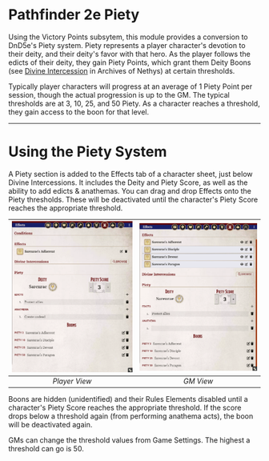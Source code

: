# Pathfinder 2e Piety
Using the Victory Points subsytem, this module provides a conversion to DnD5e's Piety system. Piety represents a player character's devotion to their deity, and their deity's favor with that hero. As the player follows the edicts of their deity, they gain Piety Points, which grant them Deity Boons (see [Divine Intercession](https://2e.aonprd.com/Rules.aspx?ID=804) in Archives of Nethys) at certain thresholds.

Typically player characters will progress at an average of 1 Piety Point per session, though the actual progression is up to the GM. The typical thresholds are at 3, 10, 25, and 50 Piety. As a character reaches a threshold, they gain access to the boon for that level.

---
# Using the Piety System

A Piety section is added to the Effects tab of a character sheet, just below Divine Intercessions. It includes the Deity and Piety Score, as well as the ability to add edicts & anathemas. You can drag and drop Effects onto the Piety thresholds. These will be deactivated until the character's Piety Score reaches the appropriate threshold.

| ![Player View](/screenshots/Player-View.png) | ![GM View](/screenshots/GM-View.png) |
|:-------------------------------------------------------:|:-----------------------------------------------:|
|                      _Player View_                      |                    _GM View_                    |

Boons are hidden (unidentified) and their Rules Elements disabled until a character's Piety Score reaches the appropriate threshold. If the score drops below a threshold again (from performing anathema acts), the boon will be deactivated again.

GMs can change the threshold values from Game Settings. The highest a threshold can go is 50.

<!-- PHASE 1:
- One tab (Overview)
-- Customizable thresholds
-- Have Current Deity, option to add edicts and anathema, and drag and drop Deity Boons to thresholds.
-- Automatically grant boons based on Piety score and thresholds.

PHASE 2: Details Tab
- Add details tab.
-- Deity and description.
-- Edicts and anathema pulled from overview tab / edict array (no adding).
-- Threshold boon descriptions.

PHASE 3: Curses
- Add a setting to allow curses for negative Piety.
- Ability to drag curses that only activate when certain thresholds are dropped below.

PHASE 4: GM Goals
- Add a Goals tab.
-- Ability to add Obstacles to help determine when Piety should increase.
